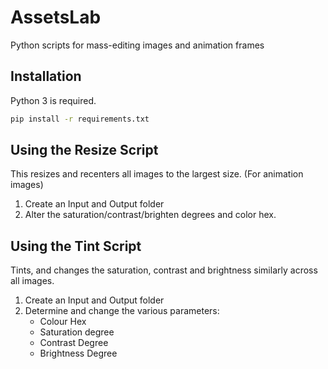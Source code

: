# AssetsLab
Python scripts for mass-editing images and animation frames



## Installation

Python 3 is required. 



```bash
pip install -r requirements.txt
```





## Using the Resize Script

This resizes and recenters all images to the largest size. (For animation images)

1. Create an Input and Output folder
2. Alter the saturation/contrast/brighten degrees and color hex.





## Using the Tint Script

Tints, and changes the saturation, contrast and brightness similarly across all images.

1. Create an Input and Output folder
2. Determine and change the various parameters:
   - Colour Hex
   - Saturation degree
   - Contrast Degree
   - Brightness Degree